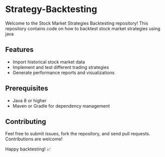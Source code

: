 # Strategy-Backtesting
Welcome to the Stock Market Strategies Backtesting repository! This repository contains code on how to backtest stock market strategies using java

## Features
- Import historical stock market data
- Implement and test different trading strategies
- Generate performance reports and visualizations

## Prerequisites
- Java 8 or higher
- Maven or Gradle for dependency management


## Contributing
Feel free to submit issues, fork the repository, and send pull requests. Contributions are welcome!


Happy backtesting! 📈

